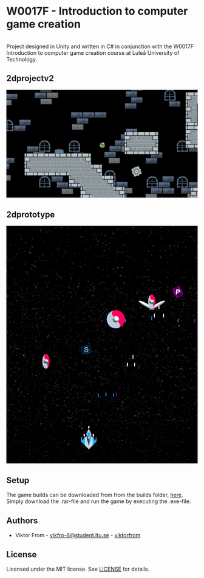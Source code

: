 # W0017F - Introduction to computer game creation
###### 
Project designed in Unity and written in C# in conjunction with the W0017F Introduction to computer game creation course at Luleå University of Technology. 

## 2dprojectv2
<img src="https://github.com/viktorfrom/2dprototype/blob/main/2dprojectv2.PNG" width="700">

## 2dprototype
<img src="https://github.com/viktorfrom/2dprototype/blob/main/2dprototype.PNG" width="700">

## Setup

The game builds can be downloaded from from the builds folder, [here](https://github.com/viktorfrom/2dprototype/blob/main/builds/x86/ballgame.rar). Simply download the .rar-file and run the game by executing the .exe-file. 

## Authors
* Viktor From - vikfro-6@student.ltu.se - [viktorfrom](https://github.com/viktorfrom)

## License
Licensed under the MIT license. See [LICENSE](LICENSE) for details.
